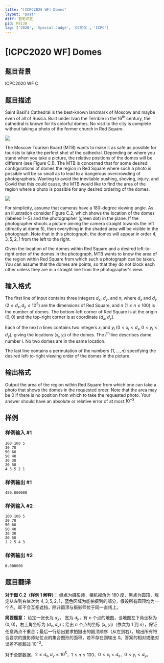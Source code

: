 ```yaml
---
title: "[ICPC2020 WF] Domes"
layout: "post"
diff: 暂无评定
pid: P8130
tag: ['2020', 'Special Judge', 'O2优化', 'ICPC']
---
```

# [ICPC2020 WF] Domes
## 题目背景

ICPC2020 WF C
## 题目描述

Saint Basil's Cathedral is the best-known landmark of Moscow and maybe even of all of Russia. Built under Ivan the Terrible in the $16$$^{\text {th }}$ century, the cathedral is known for its colorful domes. No visit to the city is complete without taking a photo of the former church in Red Square.

![](https://cdn.luogu.com.cn/upload/image_hosting/0s8tbi50.png)

The Moscow Tourism Board (MTB) wants to make it as safe as possible for tourists to take the perfect shot of the cathedral. Depending on where you stand when you take a picture, the relative positions of the domes will be different (see Figure C.1). The MTB is concerned that for some desired configurations of domes the region in Red Square where such a photo is possible will be so small as to lead to a dangerous overcrowding of photographers. Wanting to avoid the inevitable pushing, shoving, injury, and Covid that this could cause, the MTB would like to find the area of the region where a photo is possible for any desired ordering of the domes.

![](https://cdn.luogu.com.cn/upload/image_hosting/a5pgv6kt.png)

For simplicity, assume that cameras have a $180$-degree viewing angle. As an illustration consider Figure C.2, which shows the location of the domes (labeled $1$$\sim$$5$) and the photographer (green dot) in the plane. If the photographer shoots a picture aiming the camera straight towards the left (directly at dome $5$), then everything in the shaded area will be visible in the photograph. Note that in this photograph, the domes will appear in order $4, 3, 5, 2, 1$ from the left to the right.

Given the location of the domes within Red Square and a desired left-to-right order of the domes in the photograph, MTB wants to know the area of the region within Red Square from which such a photograph can be taken. You can assume that the domes are points, so that they do not block each other unless they are in a straight line from the photographer's view.

## 输入格式

The first line of input contains three integers $d_x$, $d_y$, and $n$, where $d_x$ and $d_y$ $(2 \leq d_x, d_y \leq 10^5)$ are the dimensions of Red Square, and $n$ $(1 \leq n \leq 100)$ is the number of domes. The bottom-left corner of Red Square is at the origin $(0,0)$ and the top-right corner is at coordinate $(d_x,d_y)$.

Each of the next $n$ lines contains two integers $x_i$ and $y_i$ $(0 < x_i < d_x, 0 < y_i < d_y)$, giving the locations $(x_i, y_i)$ of the domes. The $i^{\text {th }}$ line describes dome number $i$. No two domes are in the same location.

The last line contains a permutation of the numbers $\{1, \ldots, n\}$ specifying the desired left-to-right viewing order of the domes in the picture.
## 输出格式

Output the area of the region within Red Square from which one can take a photo that shows the domes in the requested order.  Note that the area may be $0$ if there is no position from which to take the requested photo.  Your answer should have an absolute or relative error of at most $10^{-3}$.
## 样例

### 样例输入 #1
```
100 100 5
30 70
50 60
50 40
30 30
20 50
4 3 5 2 1
```
### 样例输出 #1
```
450.000000
```
### 样例输入 #2
```
100 100 5
30 70
50 60
50 40
30 30
20 50
1 2 5 4 3
```
### 样例输出 #2
```
0.000000
```
## 题目翻译

**对于图 C.2（样例 $1$ 解释）：** 绿点为摄影师，相机视角为 $180$ 度，黑点为圆顶，规定从左到右依次为 $4, 3, 5, 2, 1$，蓝色区域为能拍摄到的部分，假设所有圆顶均为一个点，即不会互相遮挡，除非圆顶与摄影师位于同一直线上。

**简要题意：** 给定一张长为 $d_x$， 宽为 $d_y$，有 $n$ 个点的地图，设地图左下角坐标为 $(0, 0)$，右上角坐标为 $(d_x, d_y)$；给出 $n$ 个点的坐标 $(x_i, y_i)$（依次为 $1$ 到 $n$），保证任意两点不重合；最后一行给出要求拍摄出的圆顶顺序（从左到右）。输出所有符合要求的摄影师站位点的集合图形的面积，若不存在则输出 $0$。答案的相对或绝对误差不能超过 $10^{-3}$。

对于全部数据，$2 \le d_x, d_y \le 10^5$，$1 \le n \le 100$，$0 < x_i <d_x$，$0 < y_i <d_y$。
